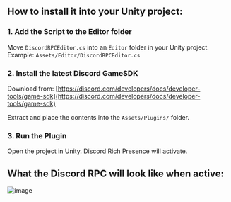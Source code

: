 ## How to install it into your Unity project:

### 1. Add the Script to the Editor folder

Move `DiscordRPCEditor.cs` into an `Editor` folder in your Unity project.
Example: `Assets/Editor/DiscordRPCEditor.cs`

### 2. Install the latest Discord GameSDK

Download from:
[https://discord.com/developers/docs/developer-tools/game-sdk](https://discord.com/developers/docs/developer-tools/game-sdk)

Extract and place the contents into the `Assets/Plugins/` folder.

### 3. Run the Plugin

Open the project in Unity. Discord Rich Presence will activate.



## What the Discord RPC will look like when active:

![image](https://github.com/user-attachments/assets/cfcb6b65-6dec-4d94-b6c5-53fb9da5b481)

